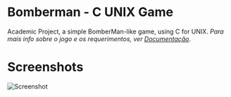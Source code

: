 # Bomberman - C UNIX Game
Academic Project, a simple BomberMan-like game, using C for UNIX.
*Para mais info sobre o jogo e os requerimentos, ver [Documentação](https://github.com/aFaneca/BomberMan---C-UNIX/blob/master/META3/Relat%C3%B3rio%20de%20SO%20-%20Meta%202.pdf)*.

# Screenshots
![Screenshot](https://i.imgur.com/xr5ICwf.png)
